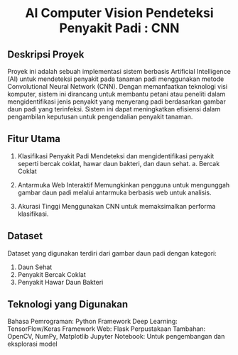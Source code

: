 <h1 align="center"> AI Computer Vision Pendeteksi Penyakit Padi : CNN </h1>

## Deskripsi Proyek
Proyek ini adalah sebuah implementasi sistem berbasis Artificial Intelligence (AI) untuk mendeteksi penyakit pada tanaman padi menggunakan metode Convolutional Neural Network (CNN). Dengan memanfaatkan teknologi visi komputer, sistem ini dirancang untuk membantu petani atau peneliti dalam mengidentifikasi jenis penyakit yang menyerang padi berdasarkan gambar daun padi yang terinfeksi. Sistem ini dapat meningkatkan efisiensi dalam pengambilan keputusan untuk pengendalian penyakit tanaman.

## Fitur Utama
1. Klasifikasi Penyakit Padi
Mendeteksi dan mengidentifikasi penyakit seperti bercak coklat, hawar daun bakteri, dan daun sehat.
 a. Bercak Coklat

2. Antarmuka Web Interaktif
Memungkinkan pengguna untuk mengunggah gambar daun padi melalui antarmuka berbasis web untuk analisis.

3. Akurasi Tinggi
Menggunakan CNN untuk memaksimalkan performa klasifikasi.


## Dataset
Dataset yang digunakan terdiri dari gambar daun padi dengan kategori:
1. Daun Sehat
2. Penyakit Bercak Coklat
3. Penyakit Hawar Daun Bakteri

## Teknologi yang Digunakan
Bahasa Pemrograman: Python
Framework Deep Learning: TensorFlow/Keras
Framework Web: Flask
Perpustakaan Tambahan: OpenCV, NumPy, Matplotlib
Jupyter Notebook: Untuk pengembangan dan eksplorasi model
